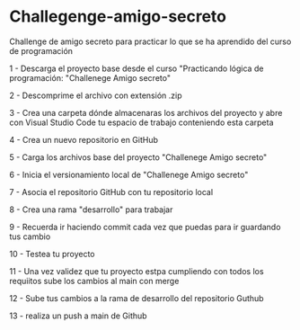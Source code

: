 # Challegenge-amigo-secreto
Challenge de amigo secreto para practicar lo que se ha aprendido del curso de programación

1 - Descarga el proyecto base desde el curso "Practicando lógica de programación: "Challenege Amigo secreto"

2 - Descomprime el archivo con extensión .zip

3 - Crea una carpeta dónde almacenaras los archivos del proyecto y abre con Visual Studio Code tu espacio de trabajo conteniendo esta carpeta

4 - Crea un nuevo repositorio en GitHub

5 - Carga los archivos base del proyecto "Challenege Amigo secreto"

6 - Inicia el versionamiento local de "Challenege Amigo secreto"

7 - Asocia el repositorio GitHub con tu repositorio local

8 - Crea una rama "desarrollo" para trabajar

9 - Recuerda ir haciendo commit cada vez que puedas para ir guardando tus cambio

10 - Testea tu proyecto

11 - Una vez validez que tu proyecto estpa cumpliendo con todos los requiitos sube los cambios al main con merge

12 - Sube tus cambios a la rama de desarrollo del repositorio Guthub

13 - realiza un push a main de Github

